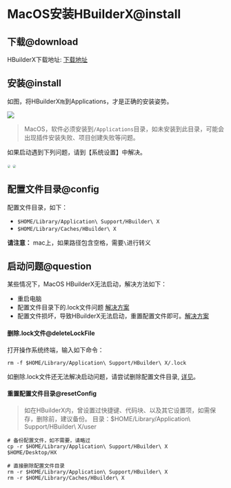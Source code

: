# MacOS安装HBuilderX@install

<!--
keyword:安装,安装HBuilderX,下载
-->

## 下载@download

HBuilderX下载地址: [下载地址](https://www.dcloud.io/hbuilderx.html)

## 安装@install

如图，将HBuilderX`拖`到Applications，才是正确的安装姿势。

<img src="/static/snapshots/tutorial/install_macosx/install_mac.jpeg" />

> MacOS，软件必须安装到`/Applications`目录，如未安装到此目录，可能会出现插件安装失败、项目创建失败等问题。

如果启动遇到下列问题，请到【系统设置】中解决。

<img src="/static/snapshots/tutorial/install_macosx/mac_download1.min.jpg" style="zoom: 40%; border: 1px solid #eee;border-radius: 10px;"/>

<img src="/static/snapshots/tutorial/install_macosx/mac_download2.min.jpg" style="zoom: 40%; border: 1px solid #eee;border-radius: 10px;"/>


## 配置文件目录@config

配置文件目录，如下：
- `$HOME/Library/Application\ Support/HBuilder\ X`
- `$HOME/Library/Caches/HBuilder\ X`

**请注意：** mac上，如果路径包含空格，需要`\`进行转义


## 启动问题@question

某些情况下，MacOS HBuilderX无法启动，解决方法如下：

- 重启电脑
- 配置文件目录下的.lock文件问题 [解决方案](#deleteLockFile)
- 配置文件损坏，导致HBuilderX无法启动，重置配置文件即可。[解决方案](#resetConfig)

#### 删除.lock文件@deleteLockFile

打开操作系统终端，输入如下命令： 

```
rm -f $HOME/Library/Application\ Support/HBuilder\ X/.lock
```

如删除.lock文件还无法解决启动问题，请尝试删除配置文件目录, [详见](#resetConfig)。


#### 重置配置文件目录@resetConfig

> 如在HBuilderX内，曾设置过快捷键、代码块、以及其它设置项，如需保存，删除前，建议备份。
> 目录：$HOME/Library/Application\ Support/HBuilder\ X/user

```shell
# 备份配置文件，如不需要，请略过
cp -r $HOME/Library/Application\ Support/HBuilder\ X   $HOME/Desktop/HX

# 直接删除配置文件目录
rm -r $HOME/Library/Application\ Support/HBuilder\ X
rm -r $HOME/Library/Caches/HBuilder\ X
```
